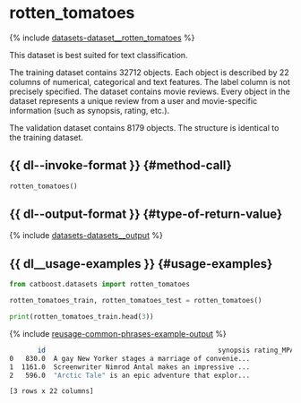 # rotten_tomatoes

{% include [datasets-dataset__rotten_tomatoes](../_includes/work_src/reusage-python/dataset__rotten_tomatoes.md) %}


This dataset is best suited for text classification.

The training dataset contains 32712 objects. Each object is described by 22 columns of numerical, categorical and text features. The label column is not precisely specified. The dataset contains movie reviews. Every object in the dataset represents a unique review from a user and movie-specific information (such as synopsis, rating, etc.).

The validation dataset contains 8179 objects. The structure is identical to the training dataset.

## {{ dl--invoke-format }} {#method-call}

```python
rotten_tomatoes()
```

## {{ dl--output-format }} {#type-of-return-value}

{% include [datasets-datasets__output](../_includes/work_src/reusage-python/datasets__output.md) %}


## {{ dl__usage-examples }} {#usage-examples}

```python
from catboost.datasets import rotten_tomatoes

rotten_tomatoes_train, rotten_tomatoes_test = rotten_tomatoes()

print(rotten_tomatoes_train.head(3))

```

{% include [reusage-common-phrases-example-output](../_includes/work_src/reusage-common-phrases/example-output.md) %}


```bash
       id                                           synopsis rating_MPAA                                              genre  ...                 publisher        date    date_int rating_10
0   830.0  A gay New Yorker stages a marriage of convenie...           R  Art House and International | Comedy | Drama |...  ...  Las Vegas Review-Journal  2004-04-16  20040416.0       8.0
1  1161.0  Screenwriter Nimrod Antal makes an impressive ...           R  Action and Adventure | Art House and Internati...  ...                 E! Online  2005-04-22  20050422.0       6.0
2   596.0  "Arctic Tale" is an epic adventure that explor...           G                     Documentary | Special Interest  ...       New York Daily News  2007-07-27  20070727.0       6.0

[3 rows x 22 columns]
```

